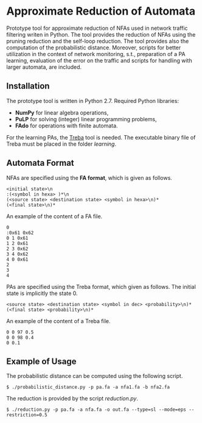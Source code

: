 # Approximate Reduction of Automata

Prototype tool for approximate reduction of NFAs used in network traffic
filtering writen in Python. The tool provides the reduction of NFAs using the pruning reduction
and the self-loop reduction. The tool provides also the computation of the
probabilistic distance. Moreover, scripts for better utilization in the context of network
monitoring, s.t., preparation of a PA learning, evaluation of the error on the
traffic and scripts for handling with larger automata, are included.

## Installation
The prototype tool is written in Python 2.7. Required Python libraries:
 - **NumPy** for linear algebra operations,
 - **PuLP** for solving (integer) linear programming problems,
 - **FAdo** for operations with finite automata.

 For the learning PAs, the [Treba](https://code.google.com/archive/p/treba) tool
 is needed. The executable binary file of Treba must be placed in the folder
 *learning*.

## Automata Format
NFAs are specified using the **FA format**, which is given as follows.
```
<initial state>\n
:(<symbol in hexa> )*\n
(<source state> <destination state> <symbol in hexa>\n)*
(<final state>\n)*
```
An example of the content of a FA file.
```
0
:0x61 0x62
0 1 0x61
1 2 0x61
2 3 0x62
3 4 0x62
4 0 0x61
2
3
4
```

PAs are specified using the Treba format, which given as follows. The initial
state is implicitly the state 0.
```
<source state> <destination state> <symbol in dec> <probability>\n)*
(<final state> <probability>\n)*
```
An example of the content of a Treba file.
```
0 0 97 0.5
0 0 98 0.4
0 0.1
```

## Example of Usage
The probabilistic distance can be computed using the following script.
```
$ ./probabilistic_distance.py -p pa.fa -a nfa1.fa -b nfa2.fa
```
The reduction is provided by the script *reduction.py*.
```
$ ./reduction.py -p pa.fa -a nfa.fa -o out.fa --type=sl --mode=eps --restriction=0.5
```

